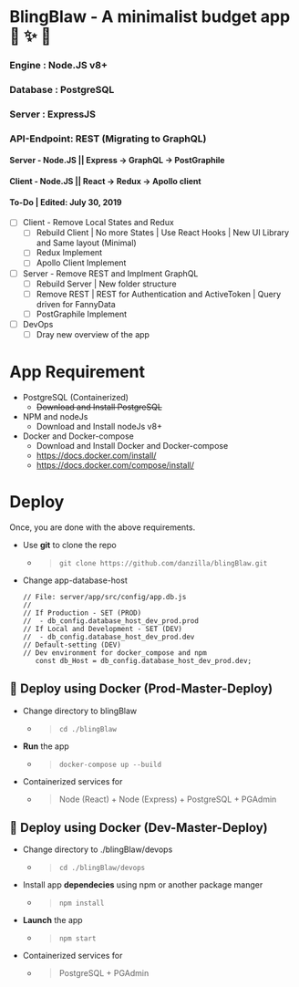 # BlingBlaw -  A minimalist budget app :green_heart: :sparkles: :tada:

### Engine		 : Node.JS v8+
### Database	 : PostgreSQL
### Server	 	 : ExpressJS
### API-Endpoint: REST (Migrating to GraphQL)

#### Server   - Node.JS || Express -> GraphQL -> PostGraphile
#### Client   - Node.JS || React -> Redux -> Apollo client

#### To-Do | Edited: July 30, 2019
- [ ] Client - Remove Local States and Redux
	- [ ] Rebuild Client | No more States | Use React Hooks | New UI Library and Same layout (Minimal)
	- [ ] Redux Implement
	- [ ] Apollo Client Implement
- [ ] Server - Remove REST and Implment GraphQL
	- [ ] Rebuild Server | New folder structure
	- [ ] Remove REST | REST for Authentication and ActiveToken | Query driven for FannyData
	- [ ] PostGraphile Implement
- [ ] DevOps
	- [ ] Dray new overview of the app

# App Requirement
- PostgreSQL (Containerized)
	- <s>Download and Install PostgreSQL</s>
- NPM and nodeJs
	- Download and Install nodeJs v8+
- Docker and Docker-compose
	- Download and Install Docker and Docker-compose
	- https://docs.docker.com/install/
	- https://docs.docker.com/compose/install/

# Deploy 
Once, you are done with the above requirements.
- Use **git** to clone the repo
	- > `git clone https://github.com/danzilla/blingBlaw.git`
- Change app-database-host
	```
	// File: server/app/src/config/app.db.js
	//
	// If Production - SET (PROD) 
	//	- db_config.database_host_dev_prod.prod
	// If Local and Development - SET (DEV) 
	//	- db_config.database_host_dev_prod.dev
	// Default-setting (DEV)
	// Dev environment for docker_compose and npm
	   const db_Host = db_config.database_host_dev_prod.dev;
	```

## :whale: Deploy using Docker (Prod-Master-Deploy)
- Change directory to blingBlaw
	- > `cd ./blingBlaw`
- **Run** the app
	- > `docker-compose up --build`
- Containerized services for
	- > Node (React) + Node (Express) + PostgreSQL + PGAdmin

## :whale2: Deploy using Docker (Dev-Master-Deploy)
- Change directory to ./blingBlaw/devops
	- > `cd ./blingBlaw/devops`
- Install app **dependecies** using npm or another package manger
	- > `npm install`
- **Launch** the app
	- > `npm start`
- Containerized services for
	- > PostgreSQL + PGAdmin

